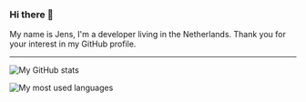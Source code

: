### Hi there 👋

My name is Jens, I'm a developer living in the Netherlands. Thank you for your interest in my GitHub profile.

---

![My GitHub stats](https://github-readme-stats.vercel.app/api?username=jp7677&show_icons=true&count_private=true&include_all_commits=true&theme=github_dark&hide_border=true)

![My most used languages](https://github-readme-stats.vercel.app/api/top-langs?username=jp7677&layout=compact&theme=github_dark&hide_border=true)
